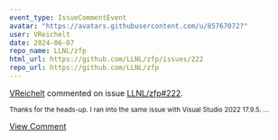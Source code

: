 ```yaml
---
event_type: IssueCommentEvent
avatar: "https://avatars.githubusercontent.com/u/85767072?"
user: VReichelt
date: 2024-06-07
repo_name: LLNL/zfp
html_url: https://github.com/LLNL/zfp/issues/222
repo_url: https://github.com/LLNL/zfp
---
```


<a href='https://github.com/VReichelt' target='_blank'>VReichelt</a> commented on issue <a href='https://github.com/LLNL/zfp/issues/222' target='_blank'>LLNL/zfp#222</a>.

<small>Thanks for the heads-up. I ran into the same issue with Visual Studio 2022 17.9.5....</small>

<a href='https://github.com/LLNL/zfp/issues/222' target='_blank'>View Comment</a>